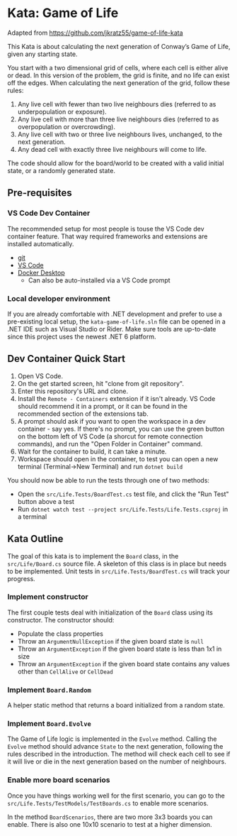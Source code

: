 # Kata: Game of Life

Adapted from https://github.com/jkratz55/game-of-life-kata

This Kata is about calculating the next generation of Conway’s Game of Life, 
given any starting state. 

You start with a two dimensional grid of cells, where each cell is either alive or dead. 
In this version of the problem, the grid is finite, and no life can exist off the edges. 
When calculating the next generation of the grid, follow these rules:

1. Any live cell with fewer than two live neighbours dies (referred to as underpopulation or exposure).
2. Any live cell with more than three live neighbours dies (referred to as overpopulation or overcrowding).
3. Any live cell with two or three live neighbours lives, unchanged, to the next generation.
4. Any dead cell with exactly three live neighbours will come to life.

The code should allow for the board/world to be created with a valid initial state, or a randomly
generated state.

## Pre-requisites
### VS Code Dev Container

The recommended setup for most people is touse the VS Code dev container feature. That way required frameworks and extensions are installed automatically.

* [git](https://git-scm.com/downloads)
* [VS Code](https://code.visualstudio.com/Download)
* [Docker Desktop](https://www.docker.com/products/docker-desktop/)
  * Can also be auto-installed via a VS Code prompt

### Local developer environment
If you are already comfortable with .NET development and prefer to use a pre-existing local setup, the `kata-game-of-life.sln` file can be opened in a .NET IDE such as Visual Studio or Rider. Make sure tools are up-to-date since this project uses the newest .NET 6 platform.

## Dev Container Quick Start
1. Open VS Code.
2. On the get started screen, hit "clone from git repository".
3. Enter this repository's URL and clone.
4. Install the `Remote - Containers` extension if it isn't already. VS Code should recommend it in a prompt, or it can be found in the recommended section of the extensions tab.
5. A prompt should ask if you want to open the workspace in a dev container - say yes. If there's no prompt, you can use the green button on the bottom left of VS Code (a shorcut for remote connection commands), and run the "Open Folder in Container" command.
6. Wait for the container to build, it can take a minute.
7. Workspace should open in the container, to test you can open a new terminal (Terminal->New Terminal) and run `dotnet build`

You should now be able to run the tests through one of two methods:

* Open the `src/Life.Tests/BoardTest.cs` test file, and click the "Run Test" button above a test
* Run `dotnet watch test --project src/Life.Tests/Life.Tests.csproj` in a terminal

## Kata Outline

The goal of this kata is to implement the `Board` class, in the `src/Life/Board.cs` source file. A skeleton of this class is in place but needs to be implemented. Unit tests in `src/Life.Tests/BoardTest.cs` will track your progress.

### Implement constructor

The first couple tests deal with initialization of the `Board` class using its constructor. The constructor should:

* Populate the class properties
* Throw an `ArgumentNullException` if the given board state is `null`
* Throw an `ArgumentException` if the given board state is less than 1x1 in size
* Throw an `ArgumentException` if the given board state contains any values other than `CellAlive` or `CellDead`

### Implement `Board.Random`

A helper static method that returns a board initialized from a random state.

### Implement `Board.Evolve`

The Game of Life logic is implemented in the `Evolve` method. Calling the `Evolve` method should advance `State` to the next generation, following the rules described in the introduction. The method will check each cell to see if it will live or die in the next generation based on the number of neighbours.

### Enable more board scenarios

Once you have things working well for the first scenario, you can go to the `src/Life.Tests/TestModels/TestBoards.cs` to enable more scenarios.

In the method `BoardScenarios`, there are two more 3x3 boards you can enable. There is also one 10x10 scenario to test at a higher dimension.
